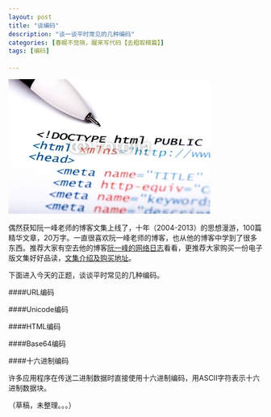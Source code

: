 ```yaml
---
layout: post
title: "谈编码"
description: "谈一谈平时常见的几种编码"
categories: [春眠不觉晓，醒来写代码【去粗取精篇】]
tags: [编码]

---
```


![image](/assets/images/2014-06-15-encode.jpg)

偶然获知阮一峰老师的博客文集上线了，十年（2004-2013）的思想漫游，100篇精华文章，20万字。一直很喜欢阮一峰老师的博客，也从他的博客中学到了很多东西。推荐大家有空去他的博客[阮一峰的网络日志](http://www.ruanyifeng.com)看看，更推荐大家购买一份电子版文集好好品读，[文集介绍及购买地址](http://www.ruanyifeng.com/blog/2014/05/my_blog_book.html)。

<!-- more -->

下面进入今天的正题，谈谈平时常见的几种编码。

####URL编码

####Unicode编码

####HTML编码

####Base64编码

####十六进制编码

许多应用程序在传送二进制数据时直接使用十六进制编码，用ASCII字符表示十六进制数据块。

（草稿，未整理。。。）